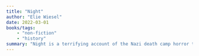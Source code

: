 ```yaml
---
title: "Night"
author: "Elie Wiesel"
date: 2022-03-01
books/tags:
    - "non-fiction"
    - "history"
summary: "Night is a terrifying account of the Nazi death camp horror that turns a young Jewish boy into an agonized witness to the death of his family, the death of his innocence and the death of his God. Night awakens the shocking memory of evil at its absolute and carries with it the unforgettable message that this horror must never be allowed to happen again. "
---
```

